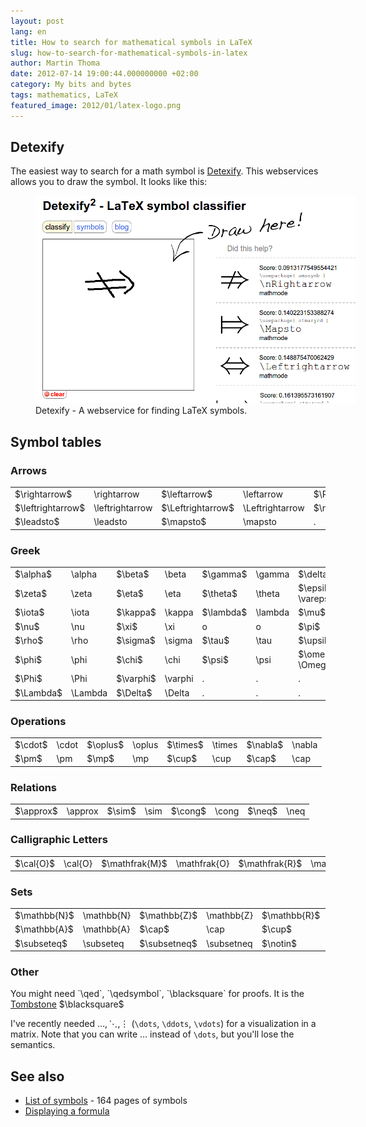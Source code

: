 ```yaml
---
layout: post
lang: en
title: How to search for mathematical symbols in LaTeX
slug: how-to-search-for-mathematical-symbols-in-latex
author: Martin Thoma
date: 2012-07-14 19:00:44.000000000 +02:00
category: My bits and bytes
tags: mathematics, LaTeX
featured_image: 2012/01/latex-logo.png
---
```

<h2>Detexify</h2>
The easiest way to search for a math symbol is <a href="http://detexify.kirelabs.org/classify.html">Detexify</a>. This webservices allows you to draw the symbol. It looks like this:

<figure class="aligncenter">
            <a href="../images/2012/07/detexify.png"><img src="../images/2012/07/detexify.png" alt="Detexify - A webservice for finding LaTeX symbols." style="max-width:512px;max-height:332px" class="size-full wp-image-31471"/></a>
            <figcaption class="text-center">Detexify - A webservice for finding LaTeX symbols.</figcaption>
        </figure>

<h2>Symbol tables</h2>
<h3>Arrows</h3>
<table>
<tr>
<td><span markdown="0">$\rightarrow$</span></td><td>\rightarrow</td>
<td><span markdown="0">$\leftarrow$</span></td><td>\leftarrow</td>
<td><span markdown="0">$\Rightarrow$</span></td><td>\Rightarrow</td>
<td><span markdown="0">$\Leftarrow$</span></td><td>\Leftarrow</td>
</tr>
<tr>
<td><span markdown="0">$\leftrightarrow$</span></td><td>\leftrightarrow</td>
<td><span markdown="0">$\Leftrightarrow$</span></td><td>\Leftrightarrow</td>
<td><span markdown="0">$\nRightarrow$</span></td><td>\nRightarrow</td>
<td><span markdown="0">$\nrightarrow$</span></td><td>\nrightarrow</td>
</tr>
<tr>
<td><span markdown="0">$\leadsto$</span></td><td>\leadsto</td>
<td><span markdown="0">$\mapsto$</span></td><td>\mapsto</td>
<td>.</td><td>.</td>
<td>.</td><td>.</td>
</tr>
</table>


<h3>Greek</h3>
<table>
<tr>
<td><span markdown="0">$\alpha$</span></td><td>\alpha</td>
<td><span markdown="0">$\beta$</span></td><td>\beta</td>
<td><span markdown="0">$\gamma$</span></td><td>\gamma</td>
<td><span markdown="0">$\delta$</span></td><td>\delta</td>
</tr>
<tr>
<td><span markdown="0">$\zeta$</span></td><td>\zeta</td>
<td><span markdown="0">$\eta$</span></td><td>\eta</td>
<td><span markdown="0">$\theta$</span></td><td>\theta</td>
<td><span markdown="0">$\epsilon, \varepsilon$</span></td><td>\epsilon, \varepsilon</td>
</tr>
<tr>
<td><span markdown="0">$\iota$</span></td><td>\iota</td>
<td><span markdown="0">$\kappa$</span></td><td>\kappa</td>
<td><span markdown="0">$\lambda$</span></td><td>\lambda</td>
<td><span markdown="0">$\mu$</span></td><td>\mu</td>
</tr>
<tr>
<td><span markdown="0">$\nu$</span></td><td>\nu</td>
<td><span markdown="0">$\xi$</span></td><td>\xi</td>
<td>o</td><td>o</td>
<td><span markdown="0">$\pi$</span></td><td>\pi</td>
</tr>
<tr>
<td><span markdown="0">$\rho$</span></td><td>\rho</td>
<td><span markdown="0">$\sigma$</span></td><td>\sigma</td>
<td><span markdown="0">$\tau$</span></td><td>\tau</td>
<td><span markdown="0">$\upsilon$</span></td><td>\upsilon</td>
</tr>
<tr>
<td><span markdown="0">$\phi$</span></td><td>\phi</td>
<td><span markdown="0">$\chi$</span></td><td>\chi</td>
<td><span markdown="0">$\psi$</span></td><td>\psi</td>
<td><span markdown="0">$\omega, \Omega$</span></td><td>\omega, \Omega</td>
</tr>
<tr>
<td><span markdown="0">$\Phi$</span></td><td>\Phi</td>
<td><span markdown="0">$\varphi$</span></td><td>\varphi</td>
<td>.</td><td>.</td>
<td>.</td><td>.</td>
</tr>
<tr>
<td><span markdown="0">$\Lambda$</span></td><td>\Lambda</td>
<td><span markdown="0">$\Delta$</span></td><td>\Delta</td>
<td>.</td><td>.</td>
<td>.</td><td>.</td>
</tr>
</table>

<h3>Operations</h3>
<table>
<tr>
<td><span markdown="0">$\cdot$</span></td><td>\cdot</td>
<td><span markdown="0">$\oplus$</span></td><td>\oplus</td>
<td><span markdown="0">$\times$</span></td><td>\times</td>
<td><span markdown="0">$\nabla$</span></td><td>\nabla</td>
</tr>
<tr>
<td><span markdown="0">$\pm$</span></td><td>\pm</td>
<td><span markdown="0">$\mp$</span></td><td>\mp</td>
<td><span markdown="0">$\cup$</span></td><td>\cup</td>
<td><span markdown="0">$\cap$</span></td><td>\cap</td>
</tr>
</table>

<h3>Relations</h3>
<table>
<tr>
<td><span markdown="0">$\approx$</span></td><td>\approx</td>
<td><span markdown="0">$\sim$</span></td><td>\sim</td>
<td><span markdown="0">$\cong$</span></td><td>\cong</td>
<td><span markdown="0">$\neq$</span></td><td>\neq</td>
</tr>
</table>

<h3>Calligraphic Letters</h3>
<table>
<tr>
<td><span markdown="0">$\cal{O}$</span></td><td>\cal{O}</td>
<td><span markdown="0">$\mathfrak{M}$</span></td><td>\mathfrak{O}</td>
<td><span markdown="0">$\mathfrak{R}$</span></td><td>\mathfrak{R}</td>
</tr>
</table>

<h3>Sets</h3>
<table>
<tr>
<td><span markdown="0">$\mathbb{N}$</span></td><td>\mathbb{N}</td>
<td><span markdown="0">$\mathbb{Z}$</span></td><td>\mathbb{Z}</td>
<td><span markdown="0">$\mathbb{R}$</span></td><td>\mathbb{R}</td>
<td><span markdown="0">$\mathbb{C}$</span></td><td>\mathbb{C}</td>
</tr>
<tr>
<td><span markdown="0">$\mathbb{A}$</span></td><td>\mathbb{A}</td>
<td><span markdown="0">$\cap$</span></td><td>\cap</td>
<td><span markdown="0">$\cup$</span></td><td>\cup</td>
<td><span markdown="0">$\in$</span></td><td>\in</td>
</tr>
<tr>
<td><span markdown="0">$\subseteq$</span></td><td>\subseteq</td>
<td><span markdown="0">$\subsetneq$</span></td><td>\subsetneq</td>
<td><span markdown="0">$\notin$</span></td><td>\notin</td>
<td><span markdown="0">$\bigcup$</span></td><td>\bigcup</td>
</tr>
</table>

<h3>Other</h3>
You might need `\qed`, `\qedsymbol`, `\blacksquare` for proofs. It is the <a href="http://en.wikipedia.org/wiki/Tombstone_(typography)">Tombstone</a> <span markdown="0">$\blacksquare$</span>

I've recently needed <span markdown="0">$\dots, \ddots, \vdots$</span> (`\dots`, `\ddots`, `\vdots`) for a visualization in a matrix. Note that you can write ... instead of `\dots`, but you'll lose the semantics.

<h2>See also</h2>
<ul>
  <li><a href="http://www.tex.ac.uk/tex-archive/info/symbols/comprehensive/symbols-a4.pdf">List of symbols</a> - 164 pages of symbols</li>
  <li><a href="http://en.wikipedia.org/wiki/Help:Displaying_a_formula">Displaying a formula</a></li>
</ul>
